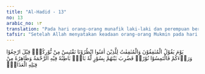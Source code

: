 ```yaml
---
title: "Al-Hadid - 13"
no: 13
arabic_no: ١٣
translation: "Pada hari orang-orang munafik laki-laki dan perempuan berkata kepada orang-orang yang beriman, “Tunggulah kami! Kami ingin mengambil cahayamu.” (Kepada mereka) dikatakan,  ”Kembalilah kamu ke belakang dan carilah sendiri cahaya (untukmu).” Lalu di antara mereka dipasang dinding (pemisah) yang berpintu. Di sebelah dalam ada rahmat dan di luarnya hanya ada azab."
tafsir: "Setelah Allah menyatakan keadaan orang-orang Mukmin pada hari Kiamat. Pada ayat ini Allah mengungkapkan bahwa orang-orang munafik pada hari Kiamat itu berseru kepada orang-orang beriman yang mendapatkan keridaan-Nya dan menjadi penghuni surga. \"Tunggulah kami sehingga kita bersama menemui Allah serta biarkanlah mengambil sedikit dari cahaya kamu agar kami dapat keluar melalui sinar kamu dari azab yang pedih.\" Lalu permintaan ini dijawab dengan jawaban yang memutuskan harapan mereka serta menimbulkan kesedihan dan kesesalan, yaitu, \"Tetaplah kamu di mana kamu berada, carilah di sana cahaya dan jangan mengharapkannya dari kami apa yang telah kami perbuat untuk diri kami dari amal saleh, karena tidak akan memberi manfaat bagi seseorang kecuali amal saleh sendiri.\" Yang demikian itu adalah olokan terhadap mereka sebagaimana mereka memperolok-olokkan orang-orang Mukmin semasa di dunia ketika mereka berkata: Kami beriman, padahal mereka tidak beriman. Inilah yang dikehendaki dengan firman-Nya; Allah akan memperolok-olokkan mereka dan membiarkan mereka terombang-ambing dalam kesesatan. (al-Baqarah/2: 15) Maka untuk memberi balasan semua perbuatan mereka, ditetapkanlah bagian yang membatasi tempat orang-orang Mukmin dan orang-orang munafik. Bagian yang ditempati orang-orang Mukmin adalah surga yang penuh dengan kenikmatan, sebaliknya bagian yang ditempati oleh orang-orang munafik adalah neraka yang dipenuhi siksa."
---
```


يَوْمَ يَقُوْلُ الْمُنٰفِقُوْنَ وَالْمُنٰفِقٰتُ لِلَّذِيْنَ اٰمَنُوا انْظُرُوْنَا نَقْتَبِسْ مِنْ نُّوْرِكُمْۚ قِيْلَ ارْجِعُوْا وَرَاۤءَكُمْ فَالْتَمِسُوْا نُوْرًاۗ فَضُرِبَ بَيْنَهُمْ بِسُوْرٍ لَّهٗ بَابٌۗ بَاطِنُهٗ فِيْهِ الرَّحْمَةُ وَظَاهِرُهٗ مِنْ قِبَلِهِ الْعَذَابُۗ
